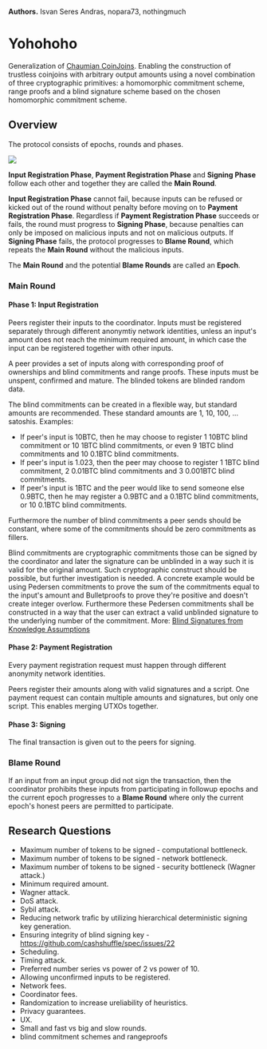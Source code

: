 **Authors.** Isvan Seres Andras, nopara73, nothingmuch

# Yohohoho

Generalization of [Chaumian CoinJoins](https://github.com/nopara73/ZeroLink/). Enabling the construction of trustless coinjoins with arbitrary output amounts using a novel combination of three cryptographic primitives: a homomorphic commitment scheme, range proofs and a blind signature scheme based on the chosen homomorphic commitment scheme.

## Overview

The protocol consists of epochs, rounds and phases.

![](https://i.imgur.com/dAr56jm.png)

**Input Registration Phase**, **Payment Registration Phase** and **Signing Phase** follow each other and together they are called the **Main Round**.

**Input Registration Phase** cannot fail, because inputs can be refused or kicked out of the round without penalty before moving on to **Payment Registration Phase**. Regardless if **Payment Registration Phase** succeeds or fails, the round must progress to **Signing Phase**, because penalties can only be imposed on malicious inputs and not on malicious outputs. If **Signing Phase** fails, the protocol progresses to **Blame Round**, which repeats the **Main Round** without the malicious inputs.

The **Main Round** and the potential **Blame Rounds** are called an **Epoch**.

### Main Round

#### Phase 1: Input Registration

Peers register their inputs to the coordinator. Inputs must be registered separately through different anonymtiy network identities, unless an input's amount does not reach the minimum required amount, in which case the input can be registered together with other inputs.

A peer provides a set of inputs along with corresponding proof of ownerships and blind commitments and range proofs. These inputs must be unspent, confirmed and mature. The blinded tokens are blinded random data.

The blind commitments can be created in a flexible way, but standard amounts are recommended. These standard amounts are 1, 10, 100, ... satoshis. Examples:

- If peer's input is 10BTC, then he may choose to register 1 10BTC blind commitment or 10 1BTC blind commitments, or even 9 1BTC blind commitments and 10 0.1BTC blind commitments.
- If peer's input is 1.023, then the peer may choose to register 1 1BTC blind commitment, 2 0.01BTC blind commitments and 3 0.001BTC blind commitments.
- If peer's input is 1BTC and the peer would like to send someone else 0.9BTC, then he may register a 0.9BTC and a 0.1BTC blind commitments, or 10 0.1BTC blind commitments.

Furthermore the number of blind commitments a peer sends should be constant, where some of the commitments should be zero commitments as fillers.

Blind commitments are cryptographic commitments those can be signed by the coordinator and later the signature can be unblinded in a way such it is valid for the original amount. Such cryptographic construct should be possible, but further investigation is needed. A concrete example would be using Pedersen commitments to prove the sum of the commitments equal to the input's amount and Bulletproofs to prove they're positive and doesn't create integer overlow. Furthermore these Pedersen commitments shall be constructed in a way that the user can extract a valid unblinded signature to the underlying number of the commitment. More: [Blind Signatures from Knowledge Assumptions](http://www.cs.pwr.edu.pl/hanzlik/preludium/wyniki/paper2.pdf)

#### Phase 2: Payment Registration

Every payment registration request must happen through different anonymity network identities.

Peers register their amounts along with valid signatures and a script. One payment request can contain multiple amounts and signatures, but only one script. This enables merging UTXOs together.

#### Phase 3: Signing

The final transaction is given out to the peers for signing.  

### Blame Round

If an input from an input group did not sign the transaction, then the coordinator prohibits these inputs from participating in followup epochs and the current epoch progresses to a **Blame Round** where only the current epoch's honest peers are permitted to participate.

## Research Questions

- Maximum number of tokens to be signed - computational bottleneck.
- Maximum number of tokens to be signed - network bottleneck.
- Maximum number of tokens to be signed - security bottleneck (Wagner attack.)
- Minimum required amount.
- Wagner attack.
- DoS attack.
- Sybil attack.
- Reducing network trafic by utilizing hierarchical deterministic signing key generation.
- Ensuring integrity of blind signing key - https://github.com/cashshuffle/spec/issues/22
- Scheduling.
- Timing attack.
- Preferred number series vs power of 2 vs power of 10.
- Allowing unconfirmed inputs to be registered.
- Network fees.
- Coordinator fees.
- Randomization to increase ureliability of heuristics.
- Privacy guarantees.
- UX.
- Small and fast vs big and slow rounds.
- blind commitment schemes and rangeproofs
